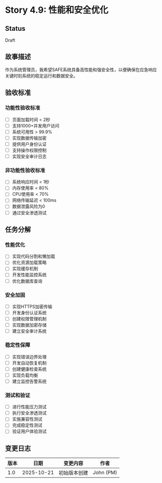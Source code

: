 # Story 4.9: 性能和安全优化

## Status
Draft

## 故事描述

作为系统管理员，我希望SAFE系统具备高性能和强安全性，以便确保在应急响应关键时刻系统的稳定运行和数据安全。

## 验收标准

### 功能性验收标准
- [ ] 页面加载时间 < 2秒
- [ ] 支持1000+并发用户访问
- [ ] 系统可用性 > 99.9%
- [ ] 实现数据传输加密
- [ ] 提供用户身份认证
- [ ] 支持操作权限控制
- [ ] 实现安全审计日志

### 非功能性验收标准
- [ ] 系统响应时间 < 1秒
- [ ] 内存使用率 < 80%
- [ ] CPU使用率 < 70%
- [ ] 网络传输延迟 < 100ms
- [ ] 数据泄露风险为0
- [ ] 通过安全渗透测试

## 任务分解

### 性能优化
- [ ] 实现代码分割和懒加载
- [ ] 优化资源加载策略
- [ ] 实现缓存机制
- [ ] 开发性能监控系统
- [ ] 优化数据库查询

### 安全加固
- [ ] 实现HTTPS加密传输
- [ ] 开发身份认证系统
- [ ] 创建权限管理机制
- [ ] 实现数据加密存储
- [ ] 建立安全审计系统

### 稳定性保障
- [ ] 实现错误边界处理
- [ ] 开发自动恢复机制
- [ ] 创建健康检查系统
- [ ] 实现负载均衡
- [ ] 建立监控告警系统

### 测试和验证
- [ ] 进行性能压力测试
- [ ] 执行安全渗透测试
- [ ] 实施兼容性测试
- [ ] 完成稳定性测试
- [ ] 验证用户体验测试

## 变更日志

| 版本 | 日期 | 变更内容 | 作者 |
|------|------|----------|------|
| 1.0 | 2025-10-21 | 初始版本创建 | John (PM) |